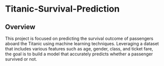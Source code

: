 # Titanic-Survival-Prediction

## Overview
This project is focused on predicting the survival outcome of passengers aboard the Titanic using machine learning techniques. Leveraging a dataset that includes various features such as age, gender, class, and ticket fare, the goal is to build a model that accurately predicts whether a passenger survived or not.

